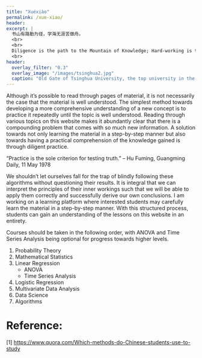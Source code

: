 ```yaml
---
title: "Xuéxiào"
permalink: /xue-xiao/
header:
excerpt: |
  书山有路勤为径，学海无涯苦做舟。
  <br>
  <br>
  Diligence is the path to the Mountain of Knowledge; Hard-working is the boat to the Endless Sea of Learning
  <br>
header:
  overlay_filter: "0.3"
  overlay_image: "/images/tsinghua2.jpg"
  caption: "Old Gate of Tsinghua University, the top university in the country, Beijing, China. Photo credit: [**Jaren Lim**](https://unsplash.com/@jarenlim)"
---
```

Although it’s possible to read through pages of material, it is not necessarily the case that the material is well understood. The simplest method towards developing a more comprehensive understanding of a new concept is to practice it repeatedly until the topic is well understood. Reading through various topics on this website makes it abundantly clear that there is a compounding problem that comes with so much new information. A solution towards not only learning the material in a step-by-step manner but also towards having a practical comprehension of the knowledge gained is through diligent practice.

“Practice is the sole criterion for testing truth.” – Hu Fuming, Guangming Daily, 11 May 1978

We shouldn’t let ourselves fall for the trap of blindly following these algorithms without questioning their results. It is integral that we can interpret the principles of their inner workings such that we will be able to apply them correctly and successfully derive our own conclusions.
I am working on a learning platform where interested students may carefully learn the material in a step-by-step manner. With this structured process, students can gain an understanding of the lessons on this website in an entirety.

Courses should be taken in the following order, with ANOVA and Time Series Analysis being optional for progress towards higher levels.

1.	Probability Theory
1.	Mathematical Statistics
1.	Linear Regression
    *	ANOVA
    *	Time Series Analysis
1.	Logistic Regression
1.	Multivariate Data Analysis
1.	Data Science
1.	Algorithms

# Reference:
[1] https://www.quora.com/Which-methods-do-Chinese-students-use-to-study
